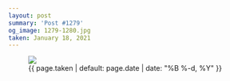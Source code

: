 ```yaml
---
layout: post
summary: 'Post #1279'
og_image: 1279-1280.jpg
taken: January 18, 2021
---
```


<figure class="post">
<img sizes="(min-width: 700px) 50vw, calc(100vw - 2rem)" src="{{ site.assets_url }}/1279-640.jpg" srcset="{{ site.assets_url }}/1279-320.jpg 320w, {{ site.assets_url }}/1279-640.jpg 640w, {{ site.assets_url }}/1279-960.jpg 960w, {{ site.assets_url }}/1279-1280.jpg 1280w"/>
<figcaption>
<time>{{ page.taken | default: page.date | date: "%B %-d, %Y" }}</time>
</figcaption>
</figure>
